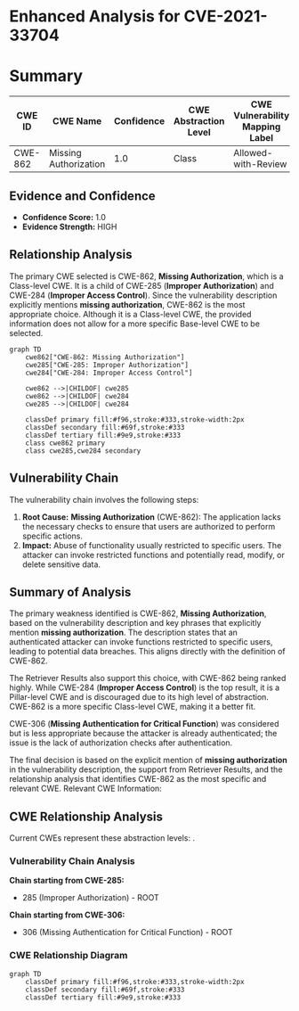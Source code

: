 # Enhanced Analysis for CVE-2021-33704

# Summary
| CWE ID | CWE Name | Confidence | CWE Abstraction Level | CWE Vulnerability Mapping Label | CWE-Vulnerability Mapping Notes |
|---|---|---|---|---|---|
| CWE-862 | Missing Authorization | 1.0 | Class | Allowed-with-Review | Primary CWE |

## Evidence and Confidence

*   **Confidence Score:** 1.0
*   **Evidence Strength:** HIGH

## Relationship Analysis
The primary CWE selected is CWE-862, **Missing Authorization**, which is a Class-level CWE. It is a child of CWE-285 (**Improper Authorization**) and CWE-284 (**Improper Access Control**). Since the vulnerability description explicitly mentions **missing authorization**, CWE-862 is the most appropriate choice. Although it is a Class-level CWE, the provided information does not allow for a more specific Base-level CWE to be selected.

```mermaid
graph TD
    cwe862["CWE-862: Missing Authorization"]
    cwe285["CWE-285: Improper Authorization"]
    cwe284["CWE-284: Improper Access Control"]
    
    cwe862 -->|CHILDOF| cwe285
    cwe862 -->|CHILDOF| cwe284
    cwe285 -->|CHILDOF| cwe284
    
    classDef primary fill:#f96,stroke:#333,stroke-width:2px
    classDef secondary fill:#69f,stroke:#333
    classDef tertiary fill:#9e9,stroke:#333
    class cwe862 primary
    class cwe285,cwe284 secondary
```

## Vulnerability Chain
The vulnerability chain involves the following steps:
1.  **Root Cause:** **Missing Authorization** (CWE-862): The application lacks the necessary checks to ensure that users are authorized to perform specific actions.
2.  **Impact:** Abuse of functionality usually restricted to specific users. The attacker can invoke restricted functions and potentially read, modify, or delete sensitive data.

## Summary of Analysis
The primary weakness identified is CWE-862, **Missing Authorization**, based on the vulnerability description and key phrases that explicitly mention **missing authorization**. The description states that an authenticated attacker can invoke functions restricted to specific users, leading to potential data breaches. This aligns directly with the definition of CWE-862.

The Retriever Results also support this choice, with CWE-862 being ranked highly. While CWE-284 (**Improper Access Control**) is the top result, it is a Pillar-level CWE and is discouraged due to its high level of abstraction. CWE-862 is a more specific Class-level CWE, making it a better fit.

CWE-306 (**Missing Authentication for Critical Function**) was considered but is less appropriate because the attacker is already authenticated; the issue is the lack of authorization checks after authentication.

The final decision is based on the explicit mention of **missing authorization** in the vulnerability description, the support from Retriever Results, and the relationship analysis that identifies CWE-862 as the most specific and relevant CWE.
Relevant CWE Information:


## CWE Relationship Analysis

Current CWEs represent these abstraction levels: .


### Vulnerability Chain Analysis

**Chain starting from CWE-285:**
- 285 (Improper Authorization) - ROOT


**Chain starting from CWE-306:**
- 306 (Missing Authentication for Critical Function) - ROOT



### CWE Relationship Diagram

```mermaid
graph TD
    classDef primary fill:#f96,stroke:#333,stroke-width:2px
    classDef secondary fill:#69f,stroke:#333
    classDef tertiary fill:#9e9,stroke:#333
```